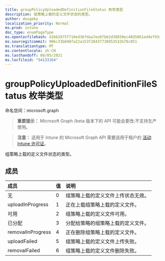 ```yaml
---
title: groupPolicyUploadedDefinitionFileStatus 枚举类型
description: 组策略上载的定义文件状态的类型。
author: dougeby
localization_priority: Normal
ms.prod: intune
doc_type: enumPageType
ms.openlocfilehash: d1bb2975f718ed3bfdaa7ea9fb62d38850ec48d5861ed4ef934c989f7acac424
ms.sourcegitcommit: 986c33b848fa22a153f28437738953532b78c051
ms.translationtype: MT
ms.contentlocale: zh-CN
ms.lasthandoff: 08/05/2021
ms.locfileid: "54133164"
---
```

# <a name="grouppolicyuploadeddefinitionfilestatus-enum-type"></a>groupPolicyUploadedDefinitionFileStatus 枚举类型

命名空间：microsoft.graph

> **重要提示：** Microsoft Graph /beta 版本下的 API 可能会更改;不支持生产使用。

> **注意：** 适用于 Intune 的 Microsoft Graph API 需要适用于租户的 [活动 Intune 许可证](https://go.microsoft.com/fwlink/?linkid=839381)。

组策略上载的定义文件状态的类型。

## <a name="members"></a>成员
|成员|值|说明|
|:---|:---|:---|
|无|0|组策略上载的定义文件上传状态无效。|
|uploadInProgress|1 |正在上载组策略上载的定义文件。|
|可用|2 |组策略上载的定义文件可用。|
|已分配|3 |分配给策略的组策略上载的定义文件。|
|removalInProgress|4 |正在删除组策略上载的定义文件。|
|uploadFailed|5 |组策略上载的定义文件上传失败。|
|removalFailed|6 |组策略上载的定义文件删除失败。|




